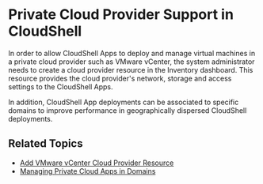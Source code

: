 # Private Cloud Provider Support in CloudShell

In order to allow CloudShell Apps to deploy and manage virtual machines in a private cloud provider such as VMware vCenter, the system administrator needs to create a cloud provider resource in the Inventory dashboard. This resource provides the cloud provider's network, storage and access settings to the CloudShell Apps.

In addition, CloudShell App deployments can be associated to specific domains to improve performance in geographically dispersed CloudShell deployments.

## Related Topics

- [Add VMware vCenter Cloud Provider Resource](https://help.quali.com/Online%20Help/0.0/Portal/Content/Admn/vCenter-Cld-Prvdr-Rsc.htm)
- [Managing Private Cloud Apps in Domains](https://help.quali.com/Online%20Help/0.0/Portal/Content/Admn/Mng-Prvt-Cld-Apps-in-Dmns.htm)